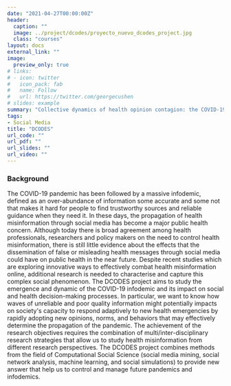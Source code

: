 ```yaml
---
date: "2021-04-27T00:00:00Z"
header:
  caption: ""
  image: ../project/dcodes/proyecto_nuevo_dcodes_project.jpg
  class: "courses" 
layout: docs
external_link: ""
image:
  preview_only: true
# links:
# - icon: twitter
#   icon_pack: fab
#   name: Follow
#   url: https://twitter.com/georgecushen
# slides: example
summary: "Collective dynamics of health opinion contagion: the COVID-19 infodemic and its effects on decision making processes"
tags:
- Social Media
title: "DCODES"
url_code: ""
url_pdf: ""
url_slides: ""
url_video: ""
---
```



### Background

The COVID-19 pandemic has been followed by a massive infodemic, defined as an over-abundance of information some accurate and some not that makes it hard for people to find trustworthy sources and reliable guidance when they need it. In these days, the propagation of health misinformation through social media has become a major public health concern. Although today there is broad agreement among health professionals, researchers and policy makers on the need to control health misinformation, there is still little evidence about the effects that the dissemination of false or misleading health messages through social media could have on public health in the near future. Despite recent studies which are exploring innovative ways to effectively combat health misinformation online, additional research is needed to characterise and capture this complex social phenomenon. The DCODES project aims to study the emergence and dynamic of the COVID-19 infodemic and its impact on social and health decision-making processes. In particular, we want to know how waves of unreliable and poor quality information might potentially impacts on society's capacity to respond adaptively to new health emergencies by rapidly adopting new opinions, norms, and behaviors that may effectively determine the propagation of the pandemic. The achievement of the research objectives requires the combination of multi/inter-disciplinary research strategies that allow us to study health misinformation from different research perspectives. The DCODES project combines methods from the field of Computational Social Science (social media mining, social network analysis, machine learning, and social simulations) to provide new answer that help us to control and manage future pandemics and infodemics.
